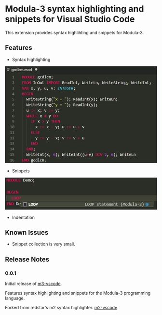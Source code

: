 Modula-3 syntax highlighting and snippets for Visual Studio Code
================================================================

This extension provides syntax highlihting and snippets for Modula-3.

## Features

* Syntax highlighting

![Syntax highlighting](images/syntaxhighlighting.png)

* Snippets

![Snippets](images/snippets.png)

* Indentation

## Known Issues

* Snippet collection is very small.

## Release Notes

### 0.0.1

Initial release of [m3-vscode](https://github.com/erno-szabados/m3-vscode).

Features syntax highlighting and snippets for the Modula-3 programming language.

Forked from redstar's m2 syntax highlighter. [m2-vscode](https://github.com/redstar/m2-vscode).
